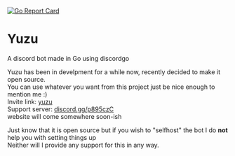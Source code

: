 [![Go Report Card](https://goreportcard.com/badge/github.com/KurozeroPB/Yuzu)](https://goreportcard.com/report/github.com/KurozeroPB/Yuzu)

# Yuzu
A discord bot made in Go using discordgo

Yuzu has been in develpment for a while now, recently decided to make it open source.\
You can use whatever you want from this project just be nice enough to mention me :)\
Invite link: [yuzu](https://discordapp.com/oauth2/authorize?&client_id=368525054524260353&scope=bot&permissions=66186303)\
Support server: [discord.gg/p895czC](https://discord.gg/p895czC)\
website will come somewhere soon-ish

Just know that it is open source but if you wish to "selfhost" the bot I do **not** help you with setting things up\
Neither will I provide any support for this in any way.
